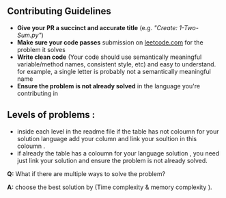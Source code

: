 ## Contributing Guidelines
- **Give your PR a succinct and accurate title** (e.g. _"Create: 1-Two-Sum.py"_)
- **Make sure your code passes** submission on [leetcode.com](https://leetcode.com) for the problem it solves
- **Write clean code** (Your code should use semantically meaningful variable/method names, consistent style, etc) and easy to understand. for example, a single letter is probably not a semantically meaningful name
- **Ensure the problem is not already solved** in the language you're contributing in


## Levels of problems :
- inside each level in the readme file if the table has not coloumn for your solution language add your column and link your soultion in this coloumn .
- if already the table has a coloumn for your language solution , you need just link your solution and ensure the problem is not already solved.


**Q:** What if there are multiple ways to solve the problem?

**A:** choose the best solution by (Time complexity & memory complexity ).
